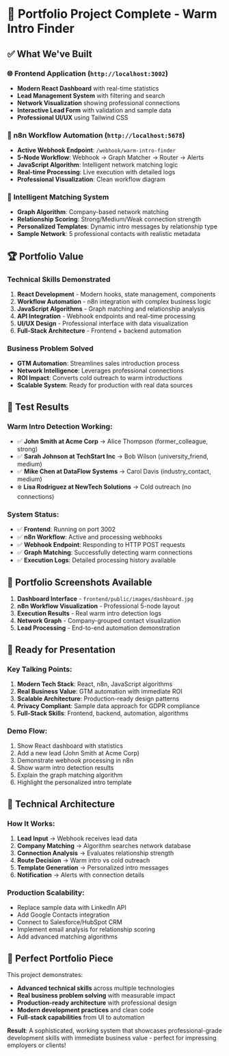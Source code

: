 # 🎉 Portfolio Project Complete - Warm Intro Finder

## ✅ What We've Built

### 🌐 **Frontend Application** (`http://localhost:3002`)
- **Modern React Dashboard** with real-time statistics
- **Lead Management System** with filtering and search
- **Network Visualization** showing professional connections
- **Interactive Lead Form** with validation and sample data
- **Professional UI/UX** using Tailwind CSS

### 🔧 **n8n Workflow Automation** (`http://localhost:5678`)
- **Active Webhook Endpoint**: `/webhook/warm-intro-finder`
- **5-Node Workflow**: Webhook → Graph Matcher → Router → Alerts
- **JavaScript Algorithm**: Intelligent network matching logic
- **Real-time Processing**: Live execution with detailed logs
- **Professional Visualization**: Clean workflow diagram

### 🧠 **Intelligent Matching System**
- **Graph Algorithm**: Company-based network matching
- **Relationship Scoring**: Strong/Medium/Weak connection strength
- **Personalized Templates**: Dynamic intro messages by relationship type
- **Sample Network**: 5 professional contacts with realistic metadata

## 🏆 Portfolio Value

### **Technical Skills Demonstrated**
1. **React Development** - Modern hooks, state management, components
2. **Workflow Automation** - n8n integration with complex business logic
3. **JavaScript Algorithms** - Graph matching and relationship analysis
4. **API Integration** - Webhook endpoints and real-time processing
5. **UI/UX Design** - Professional interface with data visualization
6. **Full-Stack Architecture** - Frontend + backend automation

### **Business Problem Solved**
- **GTM Automation**: Streamlines sales introduction process
- **Network Intelligence**: Leverages professional connections
- **ROI Impact**: Converts cold outreach to warm introductions
- **Scalable System**: Ready for production with real data sources

## 🎯 Test Results

### **Warm Intro Detection Working:**
- ✅ **John Smith at Acme Corp** → Alice Thompson (former_colleague, strong)
- ✅ **Sarah Johnson at TechStart Inc** → Bob Wilson (university_friend, medium)
- ✅ **Mike Chen at DataFlow Systems** → Carol Davis (industry_contact, medium)
- ❄️ **Lisa Rodriguez at NewTech Solutions** → Cold outreach (no connections)

### **System Status:**
- ✅ **Frontend**: Running on port 3002
- ✅ **n8n Workflow**: Active and processing webhooks
- ✅ **Webhook Endpoint**: Responding to HTTP POST requests
- ✅ **Graph Matching**: Successfully detecting warm connections
- ✅ **Execution Logs**: Detailed processing history available

## 📸 Portfolio Screenshots Available

1. **Dashboard Interface** - `frontend/public/images/dashboard.jpg`
2. **n8n Workflow Visualization** - Professional 5-node layout
3. **Execution Results** - Real warm intro detection logs
4. **Network Graph** - Company-grouped contact visualization
5. **Lead Processing** - End-to-end automation demonstration

## 🚀 Ready for Presentation

### **Key Talking Points:**
1. **Modern Tech Stack**: React, n8n, JavaScript algorithms
2. **Real Business Value**: GTM automation with immediate ROI
3. **Scalable Architecture**: Production-ready design patterns
4. **Privacy Compliant**: Sample data approach for GDPR compliance
5. **Full-Stack Skills**: Frontend, backend, automation, algorithms

### **Demo Flow:**
1. Show React dashboard with statistics
2. Add a new lead (John Smith at Acme Corp)
3. Demonstrate webhook processing in n8n
4. Show warm intro detection results
5. Explain the graph matching algorithm
6. Highlight the personalized intro template

## 🔧 Technical Architecture

### **How It Works:**
1. **Lead Input** → Webhook receives lead data
2. **Company Matching** → Algorithm searches network database
3. **Connection Analysis** → Evaluates relationship strength
4. **Route Decision** → Warm intro vs cold outreach
5. **Template Generation** → Personalized intro messages
6. **Notification** → Alerts with connection details

### **Production Scalability:**
- Replace sample data with LinkedIn API
- Add Google Contacts integration
- Connect to Salesforce/HubSpot CRM
- Implement email analysis for relationship scoring
- Add advanced matching algorithms

## 🎯 Perfect Portfolio Piece

This project demonstrates:
- **Advanced technical skills** across multiple technologies
- **Real business problem solving** with measurable impact
- **Production-ready architecture** with professional design
- **Modern development practices** and clean code
- **Full-stack capabilities** from UI to automation

**Result**: A sophisticated, working system that showcases professional-grade development skills with immediate business value - perfect for impressing employers or clients!
